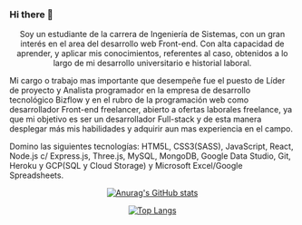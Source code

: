 ### Hi there 👋

<p align="center">
Soy un estudiante de la carrera de Ingeniería de Sistemas, con un gran interés en el area del desarrollo web Front-end. Con alta capacidad de aprender, y aplicar mis conocimientos, referentes al caso, obtenidos a lo largo de mi desarrollo universitario e historial laboral.

Mi cargo o trabajo mas importante que desempeñe fue el puesto de Líder de proyecto y Analista programador en la empresa de desarrollo tecnológico Bizflow y en el rubro de la programación web como desarrollador Front-end freelancer, abierto a ofertas laborales freelance, ya que mi objetivo es ser un desarrollador Full-stack y de esta manera desplegar más mis habilidades y adquirir aun mas experiencia en el campo.

Domino las siguientes tecnologías: HTM5L, CSS3(SASS), JavaScript, React, Node.js c/ Express.js, Three.js, MySQL, MongoDB, Google Data Studio, Git, Heroku y GCP(SQL y Cloud Storage) y Microsoft Excel/Google Spreadsheets.
</p>

<div align="center">

[![Anurag's GitHub stats](https://github-readme-stats.vercel.app/api?username=AndyRCR&show_icons=true&theme=tokyonight)](https://github.com/AndyRCR/github-readme-stats)

[![Top Langs](https://github-readme-stats.vercel.app/api/top-langs/?username=AndyRCR&show_icons=true&theme=tokyonight&layout=compact)](https://github.com/AndyRCR/github-readme-stats)

</div>

<!--
**AndyRCR/AndyRCR** is a ✨ _special_ ✨ repository because its `README.md` (this file) appears on your GitHub profile.

Here are some ideas to get you started:

- 🔭 I’m currently working on ...
- 🌱 I’m currently learning ...
- 👯 I’m looking to collaborate on ...
- 🤔 I’m looking for help with ...
- 💬 Ask me about ...
- 📫 How to reach me: ...
- 😄 Pronouns: ...
- ⚡ Fun fact: ...
-->
